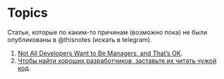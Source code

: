 # Topics

Статьи, которые по каким-то причинам (возможно пока) не были опубликованы в @thisnotes (искать в telegram).

1. [Not All Developers Want to Be Managers, and That’s OK](
https://blog.petrzemek.net/2019/09/02/not-all-developers-want-to-be-managers-and-thats-ok/).
2. [Чтобы найти хороших разработчиков, заставьте их читать чужой код](https://habr.com/ru/post/664678/).

